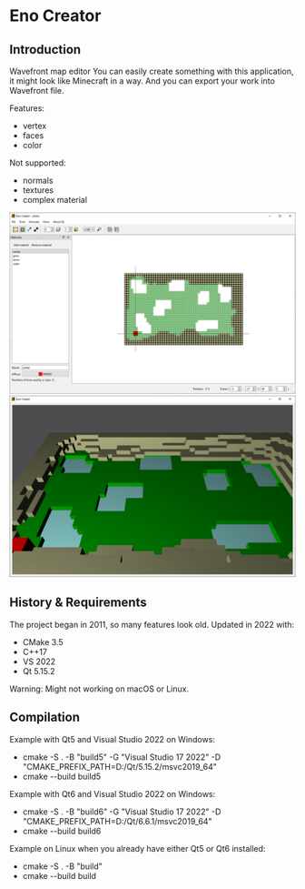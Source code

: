 # Eno Creator

## Introduction

Wavefront map editor
You can easily create something with this application, it might look like Minecraft in a way.
And you can export your work into Wavefront file.

Features:
- vertex
- faces
- color

Not supported:
- normals
- textures
- complex material

![Interface](sample/preview.png)
![OpenGL preview](sample/preview-opengl.png)

## History & Requirements

The project began in 2011, so many features look old.
Updated in 2022 with:
- CMake 3.5
- C++17
- VS 2022
- Qt 5.15.2

Warning: Might not working on macOS or Linux.

## Compilation

Example with Qt5 and Visual Studio 2022 on Windows:
- cmake -S . -B "build5" -G "Visual Studio 17 2022" -D "CMAKE_PREFIX_PATH=D:/Qt/5.15.2/msvc2019_64"
- cmake --build build5

Example with Qt6 and Visual Studio 2022 on Windows:
- cmake -S . -B "build6" -G "Visual Studio 17 2022" -D "CMAKE_PREFIX_PATH=D:/Qt/6.6.1/msvc2019_64"
- cmake --build build6

Example on Linux when you already have either Qt5 or Qt6 installed:
- cmake -S . -B "build"
- cmake --build build

